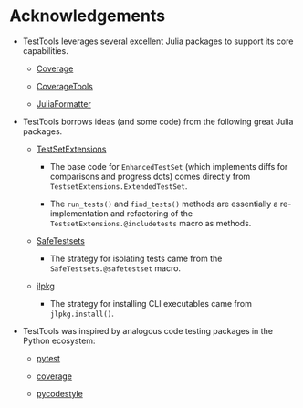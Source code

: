 # Acknowledgements

* TestTools leverages several excellent Julia packages to support its core capabilities.

  * [Coverage](https://github.com/JuliaCI/Coverage.jl)

  * [CoverageTools](https://github.com/JuliaCI/CoverageTools.jl)

  * [JuliaFormatter](https://github.com/domluna/JuliaFormatter.jl)

* TestTools borrows ideas (and some code) from the following great Julia packages.

  * [TestSetExtensions](https://github.com/ssfrr/TestSetExtensions.jl)

    * The base code for `EnhancedTestSet` (which implements diffs for comparisons and
      progress dots) comes directly from `TestsetExtensions.ExtendedTestSet`.

    * The `run_tests()` and `find_tests()` methods are essentially a re-implementation
      and refactoring of the `TestsetExtensions.@includetests` macro as methods.

  * [SafeTestsets](https://github.com/YingboMa/SafeTestsets.jl)

    * The strategy for isolating tests came from the `SafeTestsets.@safetestset` macro.

  * [jlpkg](https://github.com/fredrikekre/jlpkg)

    * The strategy for installing CLI executables came from `jlpkg.install()`.

* TestTools was inspired by analogous code testing packages in the Python ecosystem:

  * [pytest](https://docs.pytest.org/en/latest/)

  * [coverage](https://coverage.readthedocs.io/en/latest/)

  * [pycodestyle](https://pycodestyle.pycqa.org/en/latest/)
